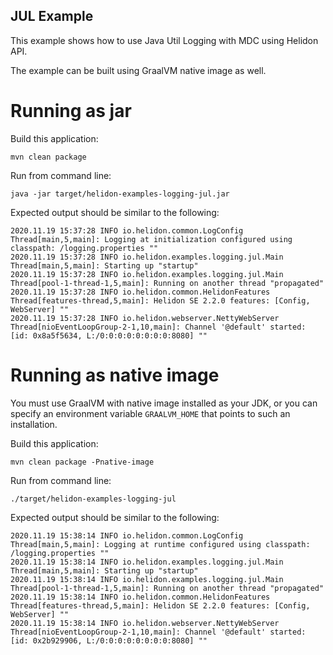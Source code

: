 JUL Example
---

This example shows how to use Java Util Logging with MDC
 using Helidon API.
 
The example can be built using GraalVM native image as well.

# Running as jar

Build this application:
```shell script
mvn clean package
```

Run from command line:
```shell script
java -jar target/helidon-examples-logging-jul.jar
```

Expected output should be similar to the following:
```text
2020.11.19 15:37:28 INFO io.helidon.common.LogConfig Thread[main,5,main]: Logging at initialization configured using classpath: /logging.properties ""
2020.11.19 15:37:28 INFO io.helidon.examples.logging.jul.Main Thread[main,5,main]: Starting up "startup"
2020.11.19 15:37:28 INFO io.helidon.examples.logging.jul.Main Thread[pool-1-thread-1,5,main]: Running on another thread "propagated"
2020.11.19 15:37:28 INFO io.helidon.common.HelidonFeatures Thread[features-thread,5,main]: Helidon SE 2.2.0 features: [Config, WebServer] ""
2020.11.19 15:37:28 INFO io.helidon.webserver.NettyWebServer Thread[nioEventLoopGroup-2-1,10,main]: Channel '@default' started: [id: 0x8a5f5634, L:/0:0:0:0:0:0:0:0:8080] ""
```

# Running as native image
You must use GraalVM with native image installed as your JDK,
or you can specify an environment variable `GRAALVM_HOME` that points
to such an installation.

Build this application:
```shell script
mvn clean package -Pnative-image
```

Run from command line:
```shell script
./target/helidon-examples-logging-jul
```

Expected output should be similar to the following:
```text
2020.11.19 15:38:14 INFO io.helidon.common.LogConfig Thread[main,5,main]: Logging at runtime configured using classpath: /logging.properties ""
2020.11.19 15:38:14 INFO io.helidon.examples.logging.jul.Main Thread[main,5,main]: Starting up "startup"
2020.11.19 15:38:14 INFO io.helidon.examples.logging.jul.Main Thread[pool-1-thread-1,5,main]: Running on another thread "propagated"
2020.11.19 15:38:14 INFO io.helidon.common.HelidonFeatures Thread[features-thread,5,main]: Helidon SE 2.2.0 features: [Config, WebServer] ""
2020.11.19 15:38:14 INFO io.helidon.webserver.NettyWebServer Thread[nioEventLoopGroup-2-1,10,main]: Channel '@default' started: [id: 0x2b929906, L:/0:0:0:0:0:0:0:0:8080] ""
```
